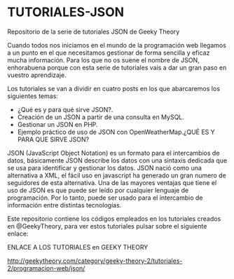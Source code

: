 TUTORIALES-JSON
===============

Repositorio de la serie de tutoriales JSON de Geeky Theory

Cuando todos nos iniciamos en el mundo de la programación web llegamos a un punto en el que necesitamos gestionar de forma sencilla y eficaz mucha información. Para los que no os suene el nombre de JSON, enhorabuena porque con esta serie de tutoriales vais a dar un gran paso en vuestro aprendizaje.

Los tutoriales se van a dividir en cuatro posts en los que abarcaremos los siguientes temas:
<ul>
  <li>
  ¿Qué es y para qué sirve JSON?.
  </li>
  <li>
  Creación de un JSON a partir de una consulta en MySQL.
  </li>
  <li>
  Gestionar un JSON en PHP.
  </li>
  <li>
  Ejemplo práctico de uso de JSON con OpenWeatherMap.¿QUÉ ES Y PARA QUE SIRVE JSON?
  </li>
</ul>

JSON (JavaScript Object Notation) es un formato para el intercambios de datos, básicamente JSON describe los datos con una sintaxis dedicada que se usa para identificar y gestionar los datos. JSON nació como una alternativa a XML, el fácil uso en javascript ha generado un gran numero de seguidores de esta alternativa. Una de las mayores ventajas que tiene el uso de JSON es que puede ser leído por cualquier lenguaje de programación. Por lo tanto, puede ser usado para el intercambio de información entre distintas tecnologías.

Este repositorio contiene los códigos empleados en los tutoriales creados en @GeekyTheory, para ver estos tutoriales pulsar sobre el siguiente enlace:

ENLACE A LOS TUTORIALES en GEEKY THEORY 

http://geekytheory.com/category/geeky-theory-2/tutoriales-2/programacion-web/json/
